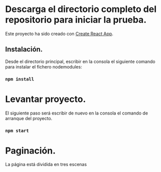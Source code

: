 # Descarga el directorio completo del repositorio para iniciar la prueba.

Este proyecto ha sido creado con [Create React App](https://github.com/facebook/create-react-app).

## Instalación.

Desde el directorio principal, escribir en la consola el siguiente comando para instalar el fichero nodemodules:

### `npm install`

# Levantar proyecto.

El siguiente paso será escribir de nuevo en la consola el comando de arranque del proyecto.

### `npm start`

# Paginación.

La página está dividida en tres escenas




